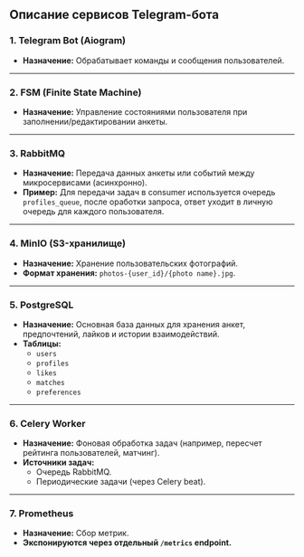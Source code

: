 ##  **Описание сервисов Telegram-бота**

### 1. **Telegram Bot (Aiogram)**
- **Назначение:** Обрабатывает команды и сообщения пользователей.
---

### 2. **FSM (Finite State Machine)**
- **Назначение:** Управление состояниями пользователя при заполнении/редактировании анкеты.
---

### 3. **RabbitMQ**
- **Назначение:** Передача данных анкеты или событий между микросервисами (асинхронно).
- **Пример:** Для передачи задач в consumer используется очередь `profiles_queue`, после оработки запроса, ответ уходит в личную очередь для каждого пользователя.

---

### 4. **MinIO (S3-хранилище)**
- **Назначение:** Хранение пользовательских фотографий.
- **Формат хранения:** `photos-{user_id}/{photo name}.jpg`.

---

### 5. **PostgreSQL**
- **Назначение:** Основная база данных для хранения анкет, предпочтений, лайков и истории взаимодействий.
- **Таблицы:**
  - `users`
  - `profiles`
  - `likes`
  - `matches`
  - `preferences`

---

### 6. **Celery Worker**
- **Назначение:** Фоновая обработка задач (например, пересчет рейтинга пользователей, матчинг).
- **Источники задач:**
  - Очередь RabbitMQ.
  - Периодические задачи (через Celery beat).

---

### 7. **Prometheus**
- **Назначение:** Сбор метрик.
- **Экспонируются через отдельный `/metrics` endpoint.**


